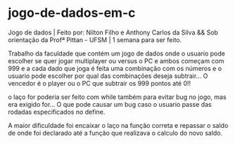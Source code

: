 # jogo-de-dados-em-c
Jogo de dados | Feito por: Nilton Filho e Anthony Carlos da Silva && Sob orientação da Profª Pittan - UFSM | 1 semana para ser feito. 

Trabalho da faculdade que contém um jogo de dados onde o usuario pode escolher se quer jogar multiplayer ou versus o PC e ambos começam com 999 e a cada dado que joga é feita uma combinação com os números e o usuario pode escolher por qual das combinações deseja subtrair... O vencedor é o player ou o PC que subtrair os 999 pontos até 0!!

o laço for poderia ser feito com while também para evitar bug no jogo, mas era exigido for... O que pode causar um bug caso o usuario passe das rodadas especificados no define.

A maior dificuldade foi encaixar o laço na função correta e repassar o saldo de onde foi declarado até a função que realizava o calculo do novo saldo.
